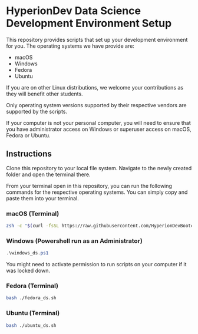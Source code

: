 # HyperionDev Data Science Development Environment Setup

This repository provides scripts that set up your development environment for you. 
The operating systems we have provide are:

* macOS
* Windows
* Fedora
* Ubuntu

If you are on other Linux distributions, we welcome your contributions as they will benefit other students.

Only operating system versions supported by their
respective vendors are supported by the scripts.

If your computer is not your personal computer,
you will need to ensure that you have administrator
access on Windows or superuser access on macOS, Fedora
or Ubuntu.

## Instructions

Clone this repository to your local file system. Navigate to the newly created folder and open the terminal there.

From your terminal open in this repository, you can 
run the following commands for the respective 
operating systems. You can simply copy and paste
them into your terminal.

### macOS (Terminal)

```.sh
zsh -c "$(curl -fsSL https://raw.githubusercontent.com/HyperionDevBootcamps/HyperionDev-Data-Science-Development-Environment-Setup/master/macos_ds.sh)"
```

### Windows (Powershell run as an Administrator)

```.ps1
.\windows_ds.ps1
```

You might need to activate permission to run scripts
on your computer if it was locked down.

### Fedora (Terminal)

```.sh
bash ./fedora_ds.sh
```

### Ubuntu (Terminal)

```.sh
bash ./ubuntu_ds.sh
```